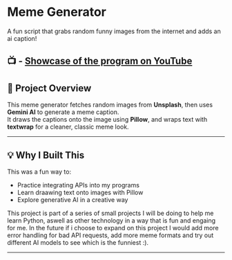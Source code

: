# Meme Generator
A fun script that grabs random funny images from the internet and adds an ai caption!

📺 - [Showcase of the program on YouTube ](https://youtu.be/Wm-T3lDbhlY)
---

## 🎯 Project Overview  
This meme generator fetches random images from **Unsplash**, then uses **Gemini AI** to generate a meme caption.  
It draws the captions onto the image using **Pillow**, and wraps text with **textwrap** for a cleaner, classic meme look.

---

## 💡 Why I Built This  
This was a fun way to:
- Practice integrating APIs into my programs
- Learn draawing text onto images with Pillow  
- Explore generative AI in a creative way

This project is part of a series of small projects I will be doing to help me learn Python, aswell as other technology in a way that is fun and engaing for me. In the future if i choose to expand on this project I would add more error handling for bad API requests, add more meme formats and try out different AI models to see which is the funniest :).

---
